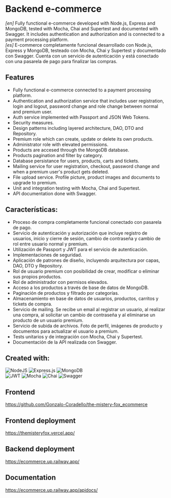# Backend e-commerce

_[en]_ Fully functional e-commerce developed with Node.js, Express and MongoDB, tested with Mocha, Chai and Supertest and documented with Swagger. It includes authentication and authorization and is connected to a payment processing platform.  
_[es]_  E-commerce completamente funcional desarrollado con Node.js, Express y MongoDB, testeado con Mocha, Chai y Supertest y documentado con Swagger. Cuenta con un servicio de autenticación y está conectado con una pasarela de pago para finalizar las compras.  

## Features
- Fully functional e-commerce connected to a payment processing platform.
- Authentication and authorization service that includes user registration, login and logout, password change and role change between normal and premium user.
- Auth service implemented with Passport and JSON Web Tokens.
- Security measures.
- Design patterns including layered architecture, DAO, DTO and Repository.
- Premium role which can create, update or delete its own products.
- Administrator role with elevated permissions.
- Products are accesed through the MongoDB database.
- Products pagination and filter by category.
- Database persistance for users, products, carts and tickets.
- Mailing service for user registration, checkout, password change and when a premium user's product gets deleted.
- File upload service. Profile picture, product images and documents to upgrade to premium.
- Unit and integration testing with Mocha, Chai and Supertest.
- API documentation done with Swagger.

## Características:

- Proceso de compra completamente funcional conectado con pasarela de pago.
- Servicio de autenticación y autorización que incluye registro de usuarios, inicio y cierre de sesión, cambio de contraseña y cambio de rol entre usuario normal y premium.
- Utilización de Passport y JWT para el servicio de autenticación.
- Implementaciones de seguridad.
- Aplicación de patrones de diseño, incluyendo arquitectura por capas, DAO, DTO y Repository.
- Rol de usuario premium con posibilidad de crear, modificar o eliminar sus propios productos.
- Rol de administrador con permisos elevados.
- Acceso a los productos a través de base de datos de MongoDB.
- Paginación de productos y filtrado por categorías.
- Almacenamiento en base de datos de usuarios, productos, carritos y tickets de compra.
- Servicio de mailing. Se recibe un email al registrar un usuario, al realizar una compra, al solicitar un cambio de contraseña y al eliminarse un producto de un usuario premium.
- Servicio de subida de archivos. Foto de perfil, imágenes de producto y documentos para actualizar el usuario a premium.  
- Tests unitarios y de integración con Mocha, Chai y Supertest.
- Documentación de la API realizada con Swagger.


## Created with:
![NodeJS](https://img.shields.io/badge/node.js-6DA55F?style=for-the-badge&logo=node.js&logoColor=white) ![Express.js](https://img.shields.io/badge/express.js-%23404d59.svg?style=for-the-badge&logo=express&logoColor=%2361DAFB) ![MongoDB](https://img.shields.io/badge/MongoDB-%234ea94b.svg?style=for-the-badge&logo=mongodb&logoColor=white)  
![JWT](https://img.shields.io/badge/JWT-black?style=for-the-badge&logo=JSON%20web%20tokens) ![Mocha](https://img.shields.io/badge/-mocha-%238D6748?style=for-the-badge&logo=mocha&logoColor=white) ![Chai](https://img.shields.io/badge/chai.js-323330?style=for-the-badge&logo=chai&logoColor=red) ![Swagger](https://img.shields.io/badge/-Swagger-%23Clojure?style=for-the-badge&logo=swagger&logoColor=white) 

## Frontend
https://github.com/Gonzalo-Coradello/the-mistery-fox_ecommerce

## Frontend deployment
https://themisteryfox.vercel.app/

## Backend deployment
https://ecommerce.up.railway.app/

## Documentation
https://ecommerce.up.railway.app/apidocs/